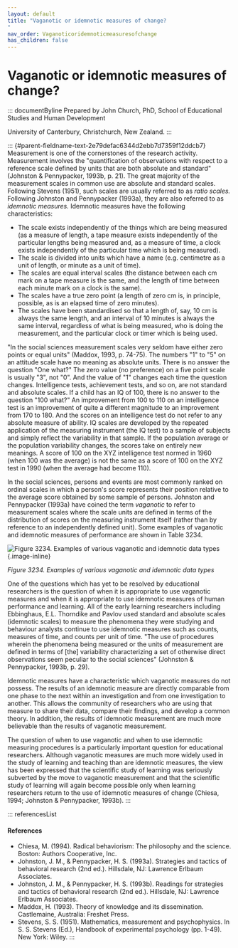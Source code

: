 ```yaml
---
layout: default
title: "Vaganotic or idemnotic measures of change? 
"
nav_order: Vaganoticoridemnoticmeasuresofchange
has_children: false
---
```

# Vaganotic or idemnotic measures of change? 


::: documentByline
Prepared by John Church, PhD, School of Educational Studies and Human
Development

University of Canterbury, Christchurch, New Zealand.
:::

::: {#parent-fieldname-text-2e79defac6344d2ebb7d7359f12ddcb7}
Measurement is one of the cornerstones of the research activity.
Measurement involves the "quantification of observations with respect to
a reference scale defined by units that are both absolute and standard"
(Johnston & Pennypacker, 1993b, p. 21). The great majority of the
measurement scales in common use are absolute and standard scales.
Following Stevens (1951), such scales are usually referred to as *ratio
scales.* Following Johnston and Pennypacker (1993a), they are also
referred to as *idemnotic measures.* Idemnotic measures have the
following characteristics:

-   The scale exists independently of the things which are being
    measured (as a measure of length, a tape measure exists
    independently of the particular lengths being measured and, as a
    measure of time, a clock exists independently of the particular time
    which is being measured).
-   The scale is divided into units which have a name (e.g. centimetre
    as a unit of length, or minute as a unit of time).
-   The scales are equal interval scales (the distance between each cm
    mark on a tape measure is the same, and the length of time between
    each minute mark on a clock is the same).
-   The scales have a true zero point (a length of zero cm is, in
    principle, possible, as is an elapsed time of zero minutes).
-   The scales have been standardised so that a length of, say, 10 cm is
    always the same length, and an interval of 10 minutes is always the
    same interval, regardless of what is being measured, who is doing
    the measurement, and the particular clock or timer which is being
    used.

"In the social sciences measurement scales very seldom have either zero
points or equal units" (Maddox, 1993, p. 74-75). The numbers "1" to "5"
on an attitude scale have no meaning as absolute units. There is no
answer the question "One what?" The zero value (no preference) on a five
point scale is usually "3", not "0". And the value of "1" changes each
time the question changes. Intelligence tests, achievement tests, and so
on, are not standard and absolute scales. If a child has an IQ of 100,
there is no answer to the question "100 what?" An improvement from 100
to 110 on an intelligence test is an improvement of quite a different
magnitude to an improvement from 170 to 180. And the scores on an
intelligence test do not refer to any absolute measure of ability. IQ
scales are developed by the repeated application of the measuring
instrument (the IQ test) to a sample of subjects and simply reflect the
variability in that sample. If the population average or the population
variability changes, the scores take on entirely new meanings. A score
of 100 on the XYZ intelligence test normed in 1960 (when 100 was the
average) is not the same as a score of 100 on the XYZ test in 1990 (when
the average had become 110).

In the social sciences, persons and events are most commonly ranked on
ordinal scales in which a person\'s score represents their position
relative to the average score obtained by some sample of persons.
Johnston and Pennypacker (1993a) have coined the term *vaganotic* to
refer to measurement scales where the scale units are defined in terms
of the distribution of scores on the measuring instrument itself (rather
than by reference to an independently defined unit). Some examples of
vaganotic and idemnotic measures of performance are shown in Table 3234.

![Figure 3234. Examples of various vaganotic and idemnotic data
types](../../../../../../assets/images/Figure3234.png "Figure 3234. Examples of various vaganotic and idemnotic data types"){.image-inline}

*Figure 3234. Examples of various vaganotic and idemnotic data types*

One of the questions which has yet to be resolved by educational
researchers is the question of when it is appropriate to use vaganotic
measures and when it is appropriate to use idemnotic measures of human
performance and learning. All of the early learning researchers
including Ebbinghaus, E.L. Thorndike and Pavlov used standard and
absolute scales (idemnotic scales) to measure the phenomena they were
studying and behaviour analysts continue to use idemnotic measures such
as counts, measures of time, and counts per unit of time. "The use of
procedures wherein the phenomena being measured or the units of
measurement are defined in terms of \[the\] variability characterizing a
set of otherwise direct observations seem peculiar to the social
sciences" (Johnston & Pennypacker, 1993b, p. 29).

Idemnotic measures have a characteristic which vaganotic measures do not
possess. The results of an idemnotic measure are directly comparable
from one phase to the next within an investigation and from one
investigation to another. This allows the community of researchers who
are using that measure to share their data, compare their findings, and
develop a common theory. In addition, the results of idemnotic
measurement are much more believable than the results of vaganotic
measurement.

The question of when to use vaganotic and when to use idemnotic
measuring procedures is a particularly important question for
educational researchers. Although vaganotic measures are much more
widely used in the study of learning and teaching than are idemnotic
measures, the view has been expressed that the scientific study of
learning was seriously subverted by the move to vaganotic measurement
and that the scientific study of learning will again become possible
only when learning researchers return to the use of idemnotic measures
of change (Chiesa, 1994; Johnston & Pennypacker, 1993b).
:::

::: referencesList
#### References

-   Chiesa, M. (1994). Radical behaviorism: The philosophy and the
    science. Boston: Authors Cooperative, Inc.
-   Johnston, J. M., & Pennypacker, H. S. (1993a). Strategies and
    tactics of behavioral research (2nd ed.). Hillsdale, NJ: Lawrence
    Erlbaum Associates.
-   Johnston, J. M., & Pennypacker, H. S. (1993b). Readings for
    strategies and tactics of behavioral research (2nd ed.). Hillsdale,
    NJ: Lawrence Erlbaum Associates.
-   Maddox, H. (1993). Theory of knowledge and its dissemination.
    Castlemaine, Australia: Freshet Press.
-   Stevens, S. S. (1951). Mathematics, measurement and psychophysics.
    In S. S. Stevens (Ed.), Handbook of experimental psychology (pp.
    1-49). New York: Wiley.
:::
